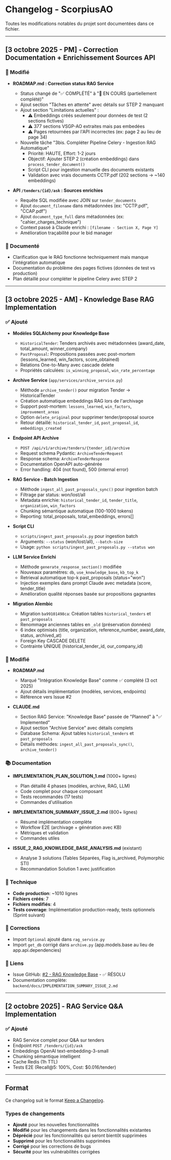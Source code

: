 # Changelog - ScorpiusAO

Toutes les modifications notables du projet sont documentées dans ce fichier.

---

## [3 octobre 2025 - PM] - Correction Documentation + Enrichissement Sources API

### 🔧 Modifié
- **ROADMAP.md : Correction status RAG Service**
  - Status changé de "✅ COMPLÉTÉ" à "🚧 EN COURS (partiellement complété)"
  - Ajout section "Tâches en attente" avec détails sur STEP 2 manquant
  - Ajout section "Limitations actuelles" :
    - ⚠️ Embeddings créés seulement pour données de test (2 sections fictives)
    - ⚠️ 377 sections VSGP-AO extraites mais pas embedées
    - ⚠️ Pages retournées par l'API incorrectes (ex: page 2 au lieu de page 34)
  - Nouvelle tâche "3bis. Compléter Pipeline Celery - Ingestion RAG Automatique"
    - Priorité: HAUTE, Effort: 1-2 jours
    - Objectif: Ajouter STEP 2 (création embeddings) dans `process_tender_document()`
    - Script CLI pour ingestion manuelle des documents existants
    - Validation avec vrais documents CCTP.pdf (202 sections → ~140 embeddings)

- **API `/tenders/{id}/ask` : Sources enrichies**
  - Requête SQL modifiée avec JOIN sur `tender_documents`
  - Ajout `document_filename` dans métadonnées (ex: "CCTP.pdf", "CCAP.pdf")
  - Ajout `document_type_full` dans métadonnées (ex: "cahier_charges_technique")
  - Context passé à Claude enrichi : `[filename - Section X, Page Y]`
  - Amélioration traçabilité pour le bid manager

### 📝 Documenté
- Clarification que le RAG fonctionne techniquement mais manque l'intégration automatique
- Documentation du problème des pages fictives (données de test vs production)
- Plan détaillé pour compléter le pipeline Celery avec STEP 2

---

## [3 octobre 2025 - AM] - Knowledge Base RAG Implementation

### ✅ Ajouté
- **Modèles SQLAlchemy pour Knowledge Base**
  - `HistoricalTender`: Tenders archivés avec métadonnées (award_date, total_amount, winner_company)
  - `PastProposal`: Propositions passées avec post-mortem (lessons_learned, win_factors, score_obtained)
  - Relations One-to-Many avec cascade delete
  - Propriétés calculées: `is_winning_proposal`, `win_rate_percentage`

- **Archive Service** (`app/services/archive_service.py`)
  - Méthode `archive_tender()` pour migration Tender → HistoricalTender
  - Création automatique embeddings RAG lors de l'archivage
  - Support post-mortem: `lessons_learned`, `win_factors`, `improvement_areas`
  - Option `delete_original` pour supprimer tender/proposal source
  - Retour détaillé: `historical_tender_id`, `past_proposal_id`, `embeddings_created`

- **Endpoint API Archive**
  - `POST /api/v1/archive/tenders/{tender_id}/archive`
  - Request schema Pydantic: `ArchiveTenderRequest`
  - Response schema: `ArchiveTenderResponse`
  - Documentation OpenAPI auto-générée
  - Error handling: 404 (not found), 500 (internal error)

- **RAG Service - Batch Ingestion**
  - Méthode `ingest_all_past_proposals_sync()` pour ingestion batch
  - Filtrage par status: won/lost/all
  - Metadata enrichie: `historical_tender_id`, `tender_title`, `organization`, `win_factors`
  - Chunking sémantique automatique (100-1000 tokens)
  - Reporting: total_proposals, total_embeddings, errors[]

- **Script CLI**
  - `scripts/ingest_past_proposals.py` pour ingestion batch
  - Arguments: `--status` (won/lost/all), `--batch-size`
  - Usage: `python scripts/ingest_past_proposals.py --status won`

- **LLM Service Enrichi**
  - Méthode `generate_response_section()` modifiée
  - Nouveaux paramètres: `db`, `use_knowledge_base`, `kb_top_k`
  - Retrieval automatique top-k past_proposals (status="won")
  - Injection exemples dans prompt Claude avec metadata (score, tender_title)
  - Amélioration qualité réponses basée sur propositions gagnantes

- **Migration Alembic**
  - Migration `ba99101498ca`: Création tables `historical_tenders` et `past_proposals`
  - Renommage anciennes tables en `_old` (préservation données)
  - 6 index optimisés (title, organization, reference_number, award_date, status, archived_at)
  - Foreign Key CASCADE DELETE
  - Contrainte UNIQUE (historical_tender_id, our_company_id)

### 📝 Modifié
- **ROADMAP.md**
  - Marqué "Intégration Knowledge Base" comme ✅ complété (3 oct 2025)
  - Ajout détails implémentation (modèles, services, endpoints)
  - Référence vers Issue #2

- **CLAUDE.md**
  - Section RAG Service: "Knowledge Base" passée de "Planned" à "✅ Implemented"
  - Ajout section "Archive Service" avec détails complets
  - Database Schema: Ajout tables `historical_tenders` et `past_proposals`
  - Détails méthodes: `ingest_all_past_proposals_sync()`, `archive_tender()`

### 📚 Documentation
- **IMPLEMENTATION_PLAN_SOLUTION_1.md** (1000+ lignes)
  - Plan détaillé 4 phases (modèles, archive, RAG, LLM)
  - Code complet pour chaque composant
  - Tests recommandés (17 tests)
  - Commandes d'utilisation

- **IMPLEMENTATION_SUMMARY_ISSUE_2.md** (800+ lignes)
  - Résumé implémentation complète
  - Workflow E2E (archivage + génération avec KB)
  - Métriques et validation
  - Commandes utiles

- **ISSUE_2_RAG_KNOWLEDGE_BASE_ANALYSIS.md** (existant)
  - Analyse 3 solutions (Tables Séparées, Flag is_archived, Polymorphic STI)
  - Recommandation Solution 1 avec justification

### 🔧 Technique
- **Code production**: ~1010 lignes
- **Fichiers créés**: 7
- **Fichiers modifiés**: 4
- **Tests coverage**: Implémentation production-ready, tests optionnels (Sprint suivant)

### 🐛 Corrections
- Import `Optional` ajouté dans `rag_service.py`
- Import `get_db` corrigé dans `archive.py` (app.models.base au lieu de app.api.dependencies)

### 🔗 Liens
- Issue GitHub: [#2 - RAG Knowledge Base](https://github.com/cisbeo/scorpiusAO/issues/2) - ✅ RÉSOLU
- Documentation complète: `backend/docs/IMPLEMENTATION_SUMMARY_ISSUE_2.md`

---

## [2 octobre 2025] - RAG Service Q&A Implementation

### ✅ Ajouté
- RAG Service complet pour Q&A sur tenders
- Endpoint `POST /tenders/{id}/ask`
- Embeddings OpenAI text-embedding-3-small
- Chunking sémantique intelligent
- Cache Redis (1h TTL)
- Tests E2E (Recall@5: 100%, Cost: $0.016/tender)

---

## Format

Ce changelog suit le format [Keep a Changelog](https://keepachangelog.com/fr/1.0.0/).

### Types de changements
- **Ajouté** pour les nouvelles fonctionnalités
- **Modifié** pour les changements dans les fonctionnalités existantes
- **Déprécié** pour les fonctionnalités qui seront bientôt supprimées
- **Supprimé** pour les fonctionnalités supprimées
- **Corrigé** pour les corrections de bugs
- **Sécurité** pour les vulnérabilités corrigées
